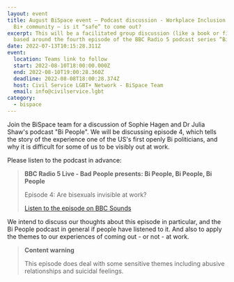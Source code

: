 ```yaml
---
layout: event
title: August BiSpace event – Podcast discussion - Workplace Inclusion for the
  Bi+ community – is it “safe” to come out?
excerpt: This will be a facilitated group discussion (like a book or film club),
  based around the fourth episode of the BBC Radio 5 podcast series “Bi People”.
date: 2022-07-13T10:15:28.311Z
event:
  location: Teams link to follow
  start: 2022-08-10T18:00:00.000Z
  end: 2022-08-10T19:00:28.360Z
  deadline: 2022-08-08T18:00:28.374Z
  host: Civil Service LGBT+ Network - BiSpace Team
  email: info@civilservice.lgbt
category:
  - bispace
---
```

Join the BiSpace team for a discussion of Sophie Hagen and Dr Julia Shaw's podcast "Bi People". We will be discussing episode 4, which tells the story of the experience one of the US's first openly Bi politicians, and why it is difficult for some of us to be visibly out at work.  

Please listen to the podcast in advance:

> **BBC Radio 5 Live - Bad People presents: Bi People, Bi People, Bi People**
>
> Episode 4: Are bisexuals invisible at work?
>
> [Listen to the episode on BBC Sounds](https://www.bbc.co.uk/programmes/p0chw0rb)

We intend to discuss our thoughts about this episode in particular, and the Bi People podcast in general if people have listened to it.  And also to apply the themes to our experiences of coming out - or not - at work.

> **Content warning**
>
> This episode does deal with some sensitive themes including abusive relationships and suicidal feelings.  
